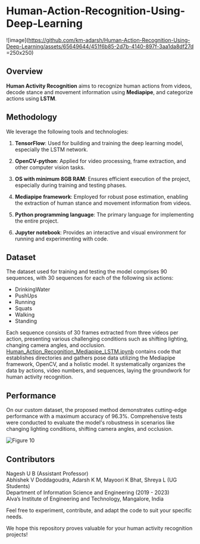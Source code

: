 # Human-Action-Recognition-Using-Deep-Learning
![image](https://github.com/km-adarsh/Human-Action-Recognition-Using-Deep-Learning/assets/65649644/451f6b85-2d7b-4140-897f-3aa1da8df27d =250x250)


## Overview

**Human Activity Recognition** aims to recognize human actions from videos, decode stance and movement information using **Mediapipe**, and categorize actions using **LSTM**.

## Methodology

We leverage the following tools and technologies:

1. **TensorFlow**: Used for building and training the deep learning model, especially the LSTM network.

2. **OpenCV-python**: Applied for video processing, frame extraction, and other computer vision tasks.

3. **OS with minimum 8GB RAM**: Ensures efficient execution of the project, especially during training and testing phases.

4. **Mediapipe framework**: Employed for robust pose estimation, enabling the extraction of human stance and movement information from videos.

5. **Python programming language**: The primary language for implementing the entire project.

6. **Jupyter notebook**: Provides an interactive and visual environment for running and experimenting with code.

## Dataset

The dataset used for training and testing the model comprises 90 sequences, with 30 sequences for each of the following six actions:

- DrinkingWater
- PushUps
- Running
- Squats
- Walking
- Standing

Each sequence consists of 30 frames extracted from three videos per action, presenting various challenging conditions such as shifting lighting, changing camera angles, and occlusion.
[Human_Action_Recognition_Mediapipe_LSTM.ipynb](https://github.com/km-adarsh/Human-Action-Recognition-Using-Deep-Learning/blob/main/Human_Action_Recognition_Mediapipe_LSTM.ipynb) contains code that establishes directories and gathers pose data utilizing the Mediapipe framework, OpenCV, and a holistic model. It systematically organizes the data by actions, video numbers, and sequences, laying the groundwork for human activity recognition.

## Performance

On our custom dataset, the proposed method demonstrates cutting-edge performance with a maximum accuracy of 96.3%. Comprehensive tests were conducted to evaluate the model's robustness in scenarios like changing lighting conditions, shifting camera angles, and occlusion.

![Figure 10](https://github.com/km-adarsh/Human-Action-Recognition-Using-Deep-Learning/assets/65649644/4523b1b4-7625-413c-a00d-98f8c5e37955)



## Contributors

Nagesh U B (Assistant Professor)  
Abhishek V Doddagoudra, Adarsh K M, Mayoori K Bhat, Shreya L (UG Students)  
Department of Information Science and Engineering  (2019 - 2023)  
Alva’s Institute of Engineering and Technology, Mangalore, India


Feel free to experiment, contribute, and adapt the code to suit your specific needs.

We hope this repository proves valuable for your human activity recognition projects!

